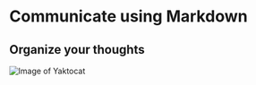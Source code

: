 # Communicate using Markdown 
## Organize your thoughts
![Image of Yaktocat](https://octodex.github.com/images/yaktocat.png)

